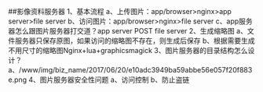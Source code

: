 ##影像资料服务器
1、基本流程
  a、上传图片：app/browser>nginx>app server>file server
  b、访问图片：app/browser>nginx>file server
  c、app服务器怎么跟图片服务器打交道？app server  POST  file server
2、生成缩略图
  a、文件服务器只保存原图，如果访问的缩略图不存在，则生成后保存
  b、根据需要生成不用尺寸的缩略图Nginx+lua+graphicsmagick
3、图片服务器的目录结构怎么设计？
  a、/www/img/biz_name/2017/06/20/e10adc3949ba59abbe56e057f20f883e.png
4、图片服务器安全性问题
  a、访问控制
  b、防止盗链
